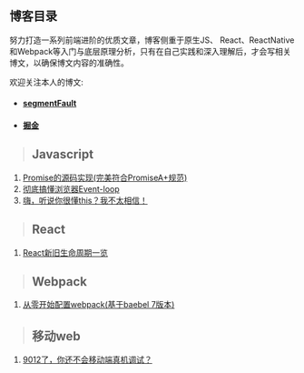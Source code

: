 ## 博客目录

努力打造一系列前端进阶的优质文章，博客侧重于原生JS、 React、ReactNative和Webpack等入门与底层原理分析，只有在自己实践和深入理解后，才会写相关博文，以确保博文内容的准确性。

欢迎关注本人的博文:

- #### [segmentFault](https://segmentfault.com/u/liuyan666/articles)
- #### [掘金](https://juejin.im/user/5c6256596fb9a049bd42c770/posts)

> ## Javascript

1. [Promise的源码实现(完美符合PromiseA+规范)](https://github.com/YvetteLau/Blog/issues/2)
2. [彻底搞懂浏览器Event-loop](https://github.com/YvetteLau/Blog/issues/4)
3. [嗨，听说你很懂this？我不太相信！](https://github.com/YvetteLau/Blog/issues/6)

> ## React

1. [React新旧生命周期一览](https://github.com/YvetteLau/Blog/issues/3)


> ## Webpack

1. [从零开始配置webpack(基于baebel 7版本)](https://github.com/YvetteLau/Blog/issues/1)

> ## 移动web

1. [9012了，你还不会移动端真机调试？](https://github.com/YvetteLau/Blog/issues/5)
